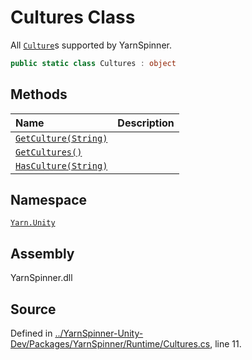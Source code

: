 <!-- This file was generated by a tool. Do not edit this file by hand. -->

# Cultures Class

All [`Culture`](/api/csharp/yarn.unity/culture.md)s supported by YarnSpinner.


```csharp
public static class Cultures : object
```



## Methods
|Name|Description|
|:---|:---|
|[`GetCulture(String)`](/api/csharp/yarn.unity/cultures.getculture-system.string-.md)||
|[`GetCultures()`](/api/csharp/yarn.unity/cultures.getcultures.md)||
|[`HasCulture(String)`](/api/csharp/yarn.unity/cultures.hasculture-system.string-.md)||
## Namespace
[`Yarn.Unity`](/api/csharp/yarn.unity/README.md)

## Assembly
YarnSpinner.dll

## Source
Defined in [../YarnSpinner-Unity-Dev/Packages/YarnSpinner/Runtime/Cultures.cs](https://github.com/YarnSpinnerTool/YarnSpinner-Unity//blob/develop/Runtime/Cultures.cs#L11), line 11.
